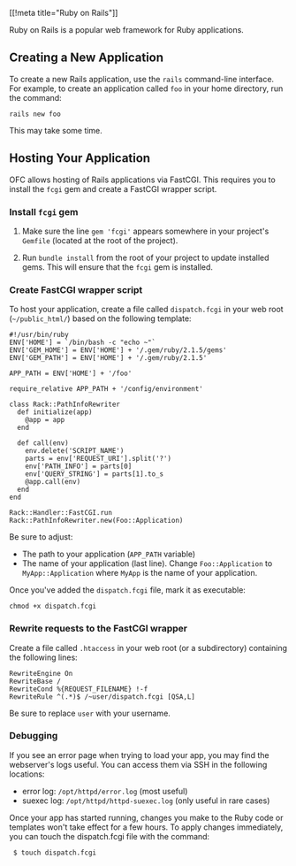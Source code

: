 [[!meta title="Ruby on Rails"]]


Ruby on Rails is a popular web framework for Ruby applications.

## Creating a New Application

To create a new Rails application, use the `rails` command-line interface. For example,
to create an application called `foo` in your home directory, run the command:

    rails new foo

This may take some time.

## Hosting Your Application

OFC allows hosting of Rails applications via FastCGI. This requires you to install the
`fcgi` gem and create a FastCGI wrapper script.

### Install `fcgi` gem

1. Make sure the line `gem 'fcgi'` appears somewhere in your project's
   `Gemfile` (located at the root of the project).

2. Run `bundle install` from the root of your project to update installed gems.
   This will ensure that the `fcgi` gem is installed.

### Create FastCGI wrapper script

To host your application, create a file called `dispatch.fcgi` in your web root
(`~/public_html/`) based on the following template:

    #!/usr/bin/ruby
    ENV['HOME'] = `/bin/bash -c "echo ~"`
    ENV['GEM_HOME'] = ENV['HOME'] + '/.gem/ruby/2.1.5/gems'
    ENV['GEM_PATH'] = ENV['HOME'] + '/.gem/ruby/2.1.5'

    APP_PATH = ENV['HOME'] + '/foo'

    require_relative APP_PATH + '/config/environment'

    class Rack::PathInfoRewriter
      def initialize(app)
        @app = app
      end

      def call(env)
        env.delete('SCRIPT_NAME')
        parts = env['REQUEST_URI'].split('?')
        env['PATH_INFO'] = parts[0]
        env['QUERY_STRING'] = parts[1].to_s
        @app.call(env)
      end
    end

    Rack::Handler::FastCGI.run Rack::PathInfoRewriter.new(Foo::Application)

Be sure to adjust:

* The path to your application (`APP_PATH` variable)
* The name of your application (last line). Change `Foo::Application` to
  `MyApp::Application` where `MyApp` is the name of your application.

Once you've added the `dispatch.fcgi` file, mark it as executable:

    chmod +x dispatch.fcgi

### Rewrite requests to the FastCGI wrapper

Create a file called `.htaccess` in your web root (or a subdirectory)
containing the following lines:

    RewriteEngine On
    RewriteBase /
    RewriteCond %{REQUEST_FILENAME} !-f
    RewriteRule ^(.*)$ /~user/dispatch.fcgi [QSA,L]

Be sure to replace `user` with your username.

### Debugging

If you see an error page when trying to load your app, you may find the
webserver's logs useful. You can access them via SSH in the following
locations:

* error log: `/opt/httpd/error.log` (most useful)
* suexec log: `/opt/httpd/httpd-suexec.log` (only useful in rare cases)

Once your app has started running, changes you make to the Ruby code or
templates won't take effect for a few hours. To apply changes immediately, you
can touch the dispatch.fcgi file with the command:

     $ touch dispatch.fcgi
